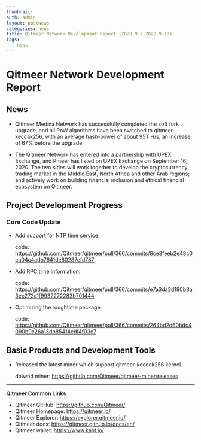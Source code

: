 ```yaml
---
thumbnail: 
auth: admin
layout: postNews
categories: news
title: Qitmeer Network Development Report (2020.9.7-2020.9.13)
tags:
  - news
---
```




# Qitmeer Network Development Report

## News

- Qitmeer Medina Network has successfully completed the soft fork upgrade, and all PoW algorithms have been switched to qitmeer-keccak256, with an average hash-power of about 95T H/s, an increase of 67% before the upgrade.

- The Qitmeer Network has entered into a partnership with UPEX Exchange, and Pmeer has listed on UPEX Exchange on September 16, 2020. The two sides will work together to develop the cryptocurrency trading market in the Middle East, North Africa and other Arab regions; and actively work on building financial inclusion and ethical financial ecosystem on Qitmeer.

## Project Development Progress

### Core Code Update

- Add support for NTP time service.

  code:
https://github.com/Qitmeer/qitmeer/pull/366/commits/8ce3feeb2e48c0ca04c4adb7641de80287efd787

- Add RPC time information.

  code:
https://github.com/Qitmeer/qitmeer/pull/366/commits/e7a3da2d190b8a3ec272c1f9932272283b701444

- Optimizing the roughtime package.

  code: 
https://github.com/Qitmeer/qitmeer/pull/366/commits/264bd2d60bdc4090b0c26a13db85414edf4f03c7



## Basic Products and Development Tools

- Released the latest miner which support qitmeer-keccak256 kernel.

  dolwnd miner: 
https://github.com/Qitmeer/qitmeer-miner/releases


----------------------

**Qitmeer Common Links**

* Qitmeer GitHub: https://github.com/Qitmeer/
* Qitmeer Homepage: https://qitmeer.io/
* Qitmeer Explorer: https://explorer.qitmeer.io/
* Qitmeer docs: https://qitmeer.github.io/docs/en/
* Qitmeer wallet: https://www.kahf.io/